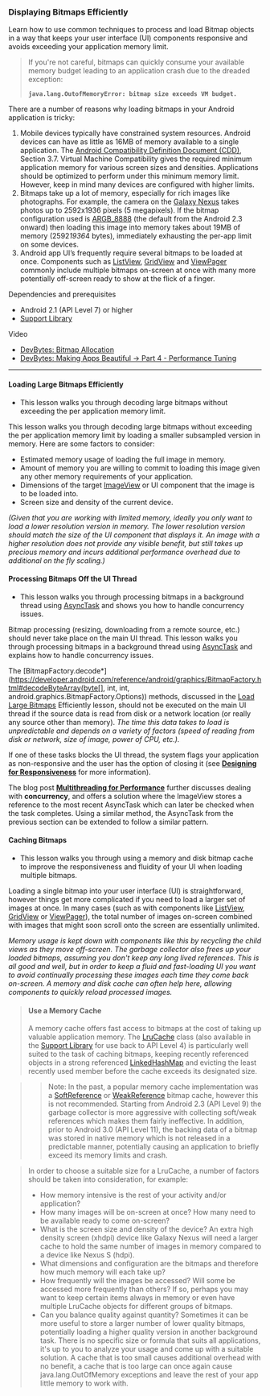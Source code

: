 ### Displaying Bitmaps Efficiently
Learn how to use common techniques to process and load Bitmap objects in a way that keeps your user interface (UI) components responsive and avoids exceeding your application memory limit.

> If you're not careful, bitmaps can quickly consume your available memory budget leading to an application crash due to the dreaded exception:
>
> **`java.lang.OutofMemoryError: bitmap size exceeds VM budget.`**

There are a number of reasons why loading bitmaps in your Android application is tricky:

1. Mobile devices typically have constrained system resources. Android devices can have as little as 16MB of memory available to a single application. The [Android Compatibility Definition Document (CDD)](https://source.android.com/compatibility/cts/downloads.html), Section 3.7. Virtual Machine Compatibility gives the required minimum application memory for various screen sizes and densities. Applications should be optimized to perform under this minimum memory limit. However, keep in mind many devices are configured with higher limits.
2. Bitmaps take up a lot of memory, especially for rich images like photographs. For example, the camera on the [Galaxy Nexus](https://www.android.com/phones/) takes photos up to 2592x1936 pixels (5 megapixels). If the bitmap configuration used is [ARGB_8888](https://developer.android.com/reference/android/graphics/Bitmap.Config.html) (the default from the Android 2.3 onward) then loading this image into memory takes about 19MB of memory (2592*1936*4 bytes), immediately exhausting the per-app limit on some devices.
3. Android app UI’s frequently require several bitmaps to be loaded at once. Components such as [ListView](https://developer.android.com/reference/android/widget/ListView.html), [GridView](https://developer.android.com/reference/android/widget/GridView.html) and [ViewPager](https://developer.android.com/reference/android/support/v4/view/ViewPager.html) commonly include multiple bitmaps on-screen at once with many more potentially off-screen ready to show at the flick of a finger.

Dependencies and prerequisites
- Android 2.1 (API Level 7) or higher
- [Support Library](https://developer.android.com/topic/libraries/support-library/index.html)

Video
- [DevBytes: Bitmap Allocation](https://developer.android.com/training/displaying-bitmaps/index.html)
- [DevBytes: Making Apps Beautiful -> Part 4 - Performance Tuning](https://developer.android.com/training/displaying-bitmaps/index.html)

-----------------------------------------------------------

#### Loading Large Bitmaps Efficiently
- This lesson walks you through decoding large bitmaps without exceeding the per application memory limit.

This lesson walks you through decoding large bitmaps without exceeding the per application memory limit by loading a smaller subsampled version in memory.
Here are some factors to consider:
- Estimated memory usage of loading the full image in memory.
- Amount of memory you are willing to commit to loading this image given any other memory requirements of your application.
- Dimensions of the target [ImageView](https://developer.android.com/reference/android/widget/ImageView.html) or UI component that the image is to be loaded into.
- Screen size and density of the current device.

_(Given that you are working with limited memory, ideally you only want to load a lower resolution version in memory. The lower resolution version should match the size of the UI component that displays it. An image with a higher resolution does not provide any visible benefit, but still takes up precious memory and incurs additional performance overhead due to additional on the fly scaling.)_

#### Processing Bitmaps Off the UI Thread
- This lesson walks you through processing bitmaps in a background thread using [AsyncTask](https://developer.android.com/reference/android/os/AsyncTask.html) and shows you how to handle concurrency issues.

Bitmap processing (resizing, downloading from a remote source, etc.) should never take place on the main UI thread. This lesson walks you through processing bitmaps in a background thread using [AsyncTask](https://developer.android.com/reference/android/os/AsyncTask.html) and explains how to handle concurrency issues.

The [BitmapFactory.decode*](https://developer.android.com/reference/android/graphics/BitmapFactory.html#decodeByteArray(byte[], int, int, android.graphics.BitmapFactory.Options)) methods, discussed in the [Load Large Bitmaps](https://developer.android.com/training/displaying-bitmaps/load-bitmap.html) Efficiently lesson, should not be executed on the main UI thread if the source data is read from disk or a network location (or really any source other than memory). 
_The time this data takes to load is unpredictable and depends on a variety of factors (speed of reading from disk or network, size of image, power of CPU, etc.)._

If one of these tasks blocks the UI thread, the system flags your application as non-responsive and the user has the option of closing it (see **[Designing for Responsiveness](https://developer.android.com/training/articles/perf-anr.html)** for more information).

The blog post **[Multithreading for Performance](http://android-developers.blogspot.com/2010/07/multithreading-for-performance.html)** further discusses dealing with **concurrency**, and offers a solution where the ImageView stores a reference to the most recent AsyncTask which can later be checked when the task completes. Using a similar method, the AsyncTask from the previous section can be extended to follow a similar pattern.

#### Caching Bitmaps
- This lesson walks you through using a memory and disk bitmap cache to improve the responsiveness and fluidity of your UI when loading multiple bitmaps.

Loading a single bitmap into your user interface (UI) is straightforward, however things get more complicated if you need to load a larger set of images at once. 
In many cases (such as with components like [ListView](https://developer.android.com/reference/android/widget/ListView.html), [GridView](https://developer.android.com/reference/android/widget/GridView.html) or [ViewPager](https://developer.android.com/reference/android/support/v4/view/ViewPager.html)), the total number of images on-screen combined with images that might soon scroll onto the screen are essentially unlimited.

_Memory usage is kept down with components like this by recycling the child views as they move off-screen. The garbage collector also frees up your loaded bitmaps, assuming you don't keep any long lived references. This is all good and well, but in order to keep a fluid and fast-loading UI you want to avoid continually processing these images each time they come back on-screen. A memory and disk cache can often help here, allowing components to quickly reload processed images._

> #### Use a Memory Cache
> 
> A memory cache offers fast access to bitmaps at the cost of taking up valuable application memory. The [LruCache](https://developer.android.com/reference/android/util/LruCache.html) class (also available in the [Support Library](https://developer.android.com/reference/android/support/v4/util/LruCache.html) for use back to API Level 4) is particularly well suited to the task of caching bitmaps, keeping recently referenced objects in a strong referenced [LinkedHashMap](https://developer.android.com/reference/java/util/LinkedHashMap.html) and evicting the least recently used member before the cache exceeds its designated size.
> 

> > Note: In the past, a popular memory cache implementation was a [SoftReference](https://developer.android.com/reference/java/lang/ref/SoftReference.html) or [WeakReference](https://developer.android.com/reference/java/lang/ref/SoftReference.html) bitmap cache, however this is not recommended. Starting from Android 2.3 (API Level 9) the garbage collector is more aggressive with collecting soft/weak references which makes them fairly ineffective. In addition, prior to Android 3.0 (API Level 11), the backing data of a bitmap was stored in native memory which is not released in a predictable manner, potentially causing an application to briefly exceed its memory limits and crash.

> 
> In order to choose a suitable size for a LruCache, a number of factors should be taken into consideration, for example:
> 
> - How memory intensive is the rest of your activity and/or application?
> - How many images will be on-screen at once? How many need to be available ready to come on-screen?
> - What is the screen size and density of the device? An extra high density screen (xhdpi) device like Galaxy Nexus will need a larger cache to hold the same number of images in memory compared to a device like Nexus S (hdpi).
> - What dimensions and configuration are the bitmaps and therefore how much memory will each take up?
> - How frequently will the images be accessed? Will some be accessed more frequently than others? If so, perhaps you may want to keep certain items always in memory or even have multiple LruCache objects for different groups of bitmaps.
> - Can you balance quality against quantity? Sometimes it can be more useful to store a larger number of lower quality bitmaps, potentially loading a higher quality version in another background task.
> There is no specific size or formula that suits all applications, it's up to you to analyze your usage and come up with a suitable solution. A cache that is too small causes additional overhead with no benefit, a cache that is too large can once again cause java.lang.OutOfMemory exceptions and leave the rest of your app little memory to work with.
